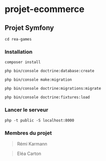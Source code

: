 # projet-ecommerce

## Projet Symfony
`cd rea-games`

### Installation
`composer install`

`php bin/console doctrine:database:create`

`php bin/console make:migration`

`php bin/console doctrine:migrations:migrate`

`php bin/console doctrine:fixtures:load`

### Lancer le serveur
`php -t public -S localhost:8000`

### Membres du projet
> Rémi Karmann

> Eléa Carton
